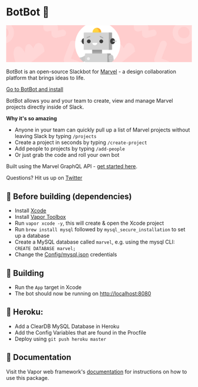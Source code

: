 # BotBot 🤖

<img src="/Public/images/github-header.png?raw=true" width="888">

BotBot is an open-source Slackbot for [Marvel](https://marvelapp.com) - a design collaboration platform that brings ideas to life.

[Go to BotBot and install](https://botbot.marvelapp.com)

BotBot allows you and your team to create, view and manage Marvel projects directly inside of Slack.

**Why it's so amazing**
* Anyone in your team can quickly pull up a list of Marvel projects without leaving Slack by typing ```/projects```
* Create a project in seconds by typing ```/create-project```
* Add people to projects by typing ```/add-people```
* Or just grab the code and roll your own bot

Built using the Marvel GraphQL API - [get started here](https://marvelapp.com/developers/).

Questions? Hit us up on [Twitter](http://twitter.com/marvelapp)

## 🎒 Before building (dependencies)
* Install [Xcode](https://developer.apple.com/xcode/)
* Install [Vapor Toolbox](https://github.com/vapor/toolbox)
* Run ```vapor xcode -y```, this will create & open the Xcode project
* Run ```brew install mysql``` followed by ```mysql_secure_installation``` to set up a database
* Create a MySQL database called ```marvel```, e.g. using the mysql CLI: ```CREATE DATABASE marvel;```
* Change the [Config/mysql.json](Config/mysql.json) credentials

## 🚧 Building
* Run the ```App``` target in Xcode
* The bot should now be running on [http://localhost:8080](http://localhost:8080)

## 💟 Heroku:
* Add a ClearDB MySQL Database in Heroku
* Add the Config Variables that are found in the Procfile
* Deploy using ```git push heroku master```

## 📖 Documentation
Visit the Vapor web framework's [documentation](http://docs.vapor.codes) for instructions on how to use this package.
